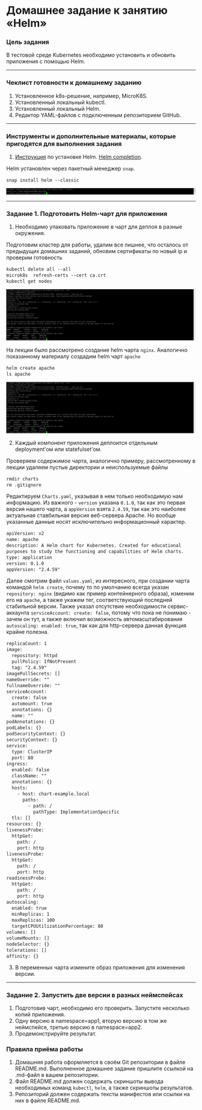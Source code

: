 # Домашнее задание к занятию «Helm»

### Цель задания

В тестовой среде Kubernetes необходимо установить и обновить приложения с помощью Helm.

------

### Чеклист готовности к домашнему заданию

1. Установленное k8s-решение, например, MicroK8S.
2. Установленный локальный kubectl.
3. Установленный локальный Helm.
4. Редактор YAML-файлов с подключенным репозиторием GitHub.

------

### Инструменты и дополнительные материалы, которые пригодятся для выполнения задания

1. [Инструкция](https://helm.sh/docs/intro/install/) по установке Helm. [Helm completion](https://helm.sh/docs/helm/helm_completion/).

Helm установлен через пакетный менеджер `snap`.
```
snap install helm --classic
```

![Alt_text](https://github.com/LeonidKhoroshev/kuber-homeworks/blob/main/2.5/screenshots/k8s1.png)

------

### Задание 1. Подготовить Helm-чарт для приложения

1. Необходимо упаковать приложение в чарт для деплоя в разные окружения.

Подготовим кластер для работы, удалим все лишнее, что осталось от предыдущих домашних заданий, обновим сертификаты по новый ip и проверим готовность
```
kubectl delete all --all
microk8s  refresh-certs --cert ca.crt
kubectl get nodes
```

![Alt_text](https://github.com/LeonidKhoroshev/kuber-homeworks/blob/main/2.5/screenshots/k8s2.png)

На лекции было рассмотрено создание helm чарта `nginx`. Аналогично показанному материалу создадим helm чарт `apache`
```
helm create apache
ls apache
```

![Alt_text](https://github.com/LeonidKhoroshev/kuber-homeworks/blob/main/2.5/screenshots/k8s2.png)

2. Каждый компонент приложения деплоится отдельным deployment’ом или statefulset’ом.

Проверяем содержимое чарта, аналогично примеру, рассмотренному в лекции удаляем пустые директории и неиспользуемые файлы
```
rmdir charts
rm .gitignore
```

Редактируем `Charts.yaml`, указывая в нем только необходимую нам информацию. Из важного - `version` указана `0.1.0`, так как это первая версия нашего чарта, а `appVersion` взята `2.4.59`, так как это наиболее актуальная ставбильная версия веб-сервера Apache. Но вообще указанные данные носят исключительно информационный характер.
```
apiVersion: v2
name: apache
description: A Helm chart for Kubernetes. Created for educational purposes to study the functioning and capabilities of Helm charts.
type: application
version: 0.1.0
appVersion: "2.4.59"
```

Далее смотрим файл `values.yaml`, из интересного, при создании чарта командой `helm create`, почему то по умолчанию всегда указан `repository: nginx` (видимо как пример контейнерного образа), изменим его на `apache`, а также укажем тег, соответствующий последней стабильной версии. Также указал отсутствие необходимости сервис-аккаунта `serviceAccount: create: false`, потому что пока не понимаю - зачем он тут, а также включил возможность автомасштабирования `autoscaling: enabled: true`, так как для http-сервера данная функция крайне полезна.
```
replicaCount: 1
image:
  repository: httpd
  pullPolicy: IfNotPresent
  tag: "2.4.59"
imagePullSecrets: []
nameOverride: ""
fullnameOverride: ""
serviceAccount:
  create: false
  automount: true
  annotations: {}
  name: ""
podAnnotations: {}
podLabels: {}
podSecurityContext: {}
securityContext: {}
service:
  type: ClusterIP
  port: 80
ingress:
  enabled: false
  className: ""
  annotations: {}
  hosts:
    - host: chart-example.local
      paths:
        - path: /
          pathType: ImplementationSpecific
  tls: []
resources: {}
livenessProbe:
  httpGet:
    path: /
    port: http
livenessProbe:
  httpGet:
    path: /
    port: http
readinessProbe:
  httpGet:
    path: /
    port: http
autoscaling:
  enabled: true
  minReplicas: 1
  maxReplicas: 100
  targetCPUUtilizationPercentage: 80
volumes: []
volumeMounts: []
nodeSelector: {}
tolerations: []
affinity: {}
```



3. В переменных чарта измените образ приложения для изменения версии.



------
### Задание 2. Запустить две версии в разных неймспейсах

1. Подготовив чарт, необходимо его проверить. Запуститe несколько копий приложения.
2. Одну версию в namespace=app1, вторую версию в том же неймспейсе, третью версию в namespace=app2.
3. Продемонстрируйте результат.

### Правила приёма работы

1. Домашняя работа оформляется в своём Git репозитории в файле README.md. Выполненное домашнее задание пришлите ссылкой на .md-файл в вашем репозитории.
2. Файл README.md должен содержать скриншоты вывода необходимых команд `kubectl`, `helm`, а также скриншоты результатов.
3. Репозиторий должен содержать тексты манифестов или ссылки на них в файле README.md.


